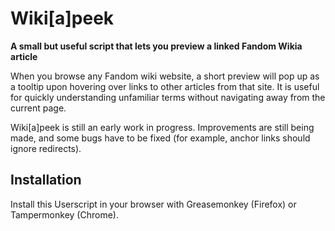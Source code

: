 # Wiki[a]peek
**A small but useful script that lets you preview a linked Fandom Wikia article**

When you browse any Fandom wiki website, a short preview will pop up as a tooltip upon hovering over links to other articles from that site. 
It is useful for quickly understanding unfamiliar terms without navigating away from the current page.

Wiki[a]peek is still an early work in progress. Improvements are still being made, and some bugs have to be fixed (for example, anchor links should ignore redirects). 

## Installation

Install this Userscript in your browser with Greasemonkey (Firefox) or Tampermonkey (Chrome).
